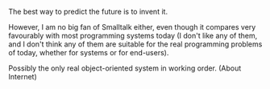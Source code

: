 The best way to predict the future is to invent it.

However, I am no big fan of Smalltalk either, even though it compares very favourably with most programming systems today (I don't like any of them, and I don't think any of them are suitable for the real programming problems of today, whether for systems or for end-users).

Possibly the only real object-oriented system in working order. (About Internet)